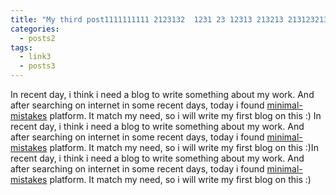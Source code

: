 ```yaml
---
title: "My third post1111111111 2123132  1231 23 12313 213213 21312321321321321"
categories:
  - posts2
tags:
  - link3
  - posts3
---
```


In recent day, i think i need a blog to write something about my work. And after searching on internet in some recent days, today i found [minimal-mistakes](https://github.com/mmistakes/minimal-mistakes) platform. It match my need, so i will write my first blog on this :) In recent day, i think i need a blog to write something about my work. And after searching on internet in some recent days, today i found [minimal-mistakes](https://github.com/mmistakes/minimal-mistakes) platform. It match my need, so i will write my first blog on this :)In recent day, i think i need a blog to write something about my work. And after searching on internet in some recent days, today i found [minimal-mistakes](https://github.com/mmistakes/minimal-mistakes) platform. It match my need, so i will write my first blog on this :)
